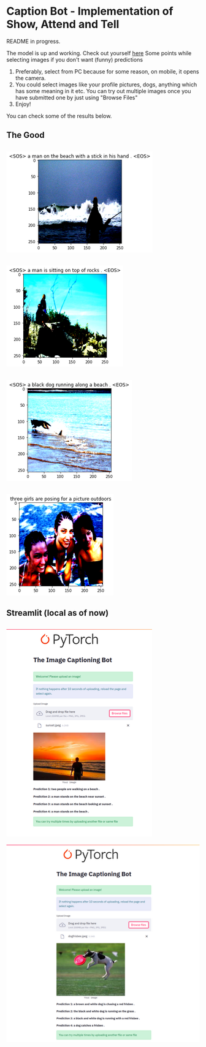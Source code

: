 # Caption Bot - Implementation of Show, Attend and Tell

README in progress. 

The model is up and working. Check out yourself [here](https://share.streamlit.io/sankalp1999/image_captioning/main)
Some points while selecting images if you don't want (funny) predictions
1. Preferably, select from PC because for some reason, on mobile, it opens the camera.
2. You could select images like your profile pictures, dogs, anything which has some meaning in it etc. You can try
out multiple images once you have submitted one by just using "Browse Files"
3. Enjoy!

You can check some of the results below.


## The Good
![1.png](/imgs/1.png)
---
![2.png](/imgs/2.png)
---
![3.png](/imgs/3.png)
---
![4.png](/imgs/4.png)
---




## Streamlit (local as of now)
![st1.png](/imgs/st1.png)
---
![st2.png](/imgs/st2.png)

